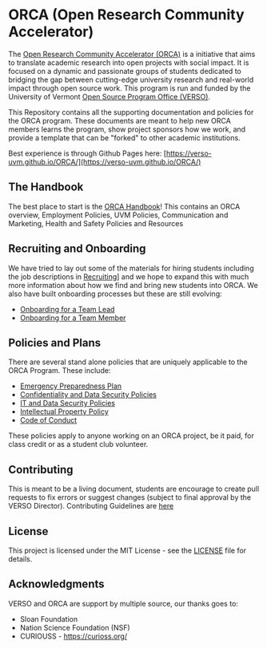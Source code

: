 # ORCA (Open Research Community Accelerator)
The [Open Research Community Accelerator (ORCA)](https://verso.w3.uvm.edu/orca/) is a initiative that aims to translate academic research into open projects with social impact. It is focused on a dynamic and passionate groups of students dedicated to bridging the gap between cutting-edge university research and real-world impact through open source work. This program is run and funded by the University of Vermont [Open Source Program Office (VERSO)](https://verso.w3.uvm.edu).

This Repository contains all the supporting documentation and policies for the ORCA program. These documents are meant to help new ORCA members learns the program, show project sponsors how we work, and provide a template that can be "forked" to other academic institutions.

Best experience is through Github Pages here: [https://verso-uvm.github.io/ORCA/](https://verso-uvm.github.io/ORCA/)

## The Handbook
The best place to start is the [ORCA Handbook](ORCA_Handbook.md)! This contains an ORCA overview, Employment Policies, UVM Policies, Communication and Marketing, Health and Safety Policies and Resources

## Recruiting and Onboarding
We have tried to lay out some of the materials for hiring students including the job descriptions in [Recruiting](/Recruiting.md)] and we hope to expand this with much more information about how we find and bring new students into ORCA. We also have built onboarding processes but these are still evolving:
* [Onboarding for a Team Lead](Onboarding.md#team-lead-onboarding)
* [Onboarding for a Team Member](Onboarding.md#team-member-onboarding)

## Policies and Plans
There are several stand alone policies that are uniquely applicable to the ORCA Program. These include:
* [Emergency Preparedness Plan](Emergency_Preparedness_Plan.md)
* [Confidentiality and Data Security Policies](Confidentiality_and_Data_Security_Policies.md)
* [IT and Data Security Policies](IT_and_Data_Security_Policies.md)
* [Intellectual Property Policy](Intellectual_Property_Policy.md)
* [Code of Conduct](CODE_OF_CONDUCT.md)

These policies apply to anyone working on an ORCA project, be it paid, for class credit or as a student club volunteer.

## Contributing
This is meant to be a living document, students are encourage to create pull requests to fix errors or suggest changes (subject to final approval by the VERSO Director). Contributing Guidelines are [here](CONTRIBUTING.md)

## License
This project is licensed under the MIT License - see the [LICENSE](LICENSE.md) file for details.

## Acknowledgments
VERSO and ORCA are support by multiple source, our thanks goes to:
- Sloan Foundation
- Nation Science Foundation (NSF)
- CURIOUSS - https://curioss.org/
